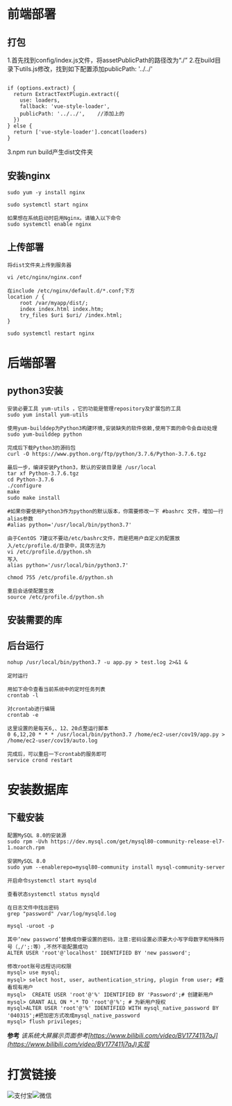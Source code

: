 # 前端部署
## 打包

1.首先找到config/index.js文件，将assetPublicPath的路径改为“./”
2.在build目录下utils.js修改，找到如下配置添加publicPath: '../../'

```
 
if (options.extract) {
  return ExtractTextPlugin.extract({
    use: loaders,
    fallback: 'vue-style-loader',
    publicPath: '../../',    //添加上的
  })
} else {
  return ['vue-style-loader'].concat(loaders)
}
```

3.npm run build产生dist文件夹

## 安装nginx

```
sudo yum -y install nginx

sudo systemctl start nginx

如果想在系统启动时启用Nginx。请输入以下命令
sudo systemctl enable nginx
```

## 上传部署

```
将dist文件夹上传到服务器

vi /etc/nginx/nginx.conf

在include /etc/nginx/default.d/*.conf;下方
location / {
	root /var/myapp/dist/;
	index index.html index.htm;
	try_files $uri $uri/ /index.html;
}

sudo systemctl restart nginx
```

# 后端部署

## python3安装

```
安装必要工具 yum-utils ，它的功能是管理repository及扩展包的工具 
sudo yum install yum-utils

使用yum-builddep为Python3构建环境,安装缺失的软件依赖,使用下面的命令会自动处理
sudo yum-builddep python

完成后下载Python3的源码包
curl -O https://www.python.org/ftp/python/3.7.6/Python-3.7.6.tgz

最后一步，编译安装Python3，默认的安装目录是 /usr/local
tar xf Python-3.7.6.tgz
cd Python-3.7.6
./configure
make
sudo make install

#如果你要使用Python3作为python的默认版本，你需要修改一下 #bashrc 文件，增加一行alias参数
#alias python='/usr/local/bin/python3.7'

由于CentOS 7建议不要动/etc/bashrc文件，而是把用户自定义的配置放入/etc/profile.d/目录中，具体方法为
vi /etc/profile.d/python.sh
写入
alias python='/usr/local/bin/python3.7'

chmod 755 /etc/profile.d/python.sh

重启会话使配置生效
source /etc/profile.d/python.sh
```

## 安装需要的库

## 后台运行

```
nohup /usr/local/bin/python3.7 -u app.py > test.log 2>&1 &

定时运行

用如下命令查看当前系统中的定时任务列表
crontab -l

对crontab进行编辑
crontab -e

这里设置的是每天6,、12、20点整运行脚本
0 6,12,20 * * * /usr/local/bin/python3.7 /home/ec2-user/cov19/app.py > /home/ec2-user/cov19/auto.log

完成后，可以重启一下crontab的服务即可
service crond restart
```

# 安装数据库

## 下载安装

```
配置MySQL 8.0的安装源
sudo rpm -Uvh https://dev.mysql.com/get/mysql80-community-release-el7-1.noarch.rpm

安装MySQL 8.0
sudo yum --enablerepo=mysql80-community install mysql-community-server

开启命令systemctl start mysqld

查看状态systemctl status mysqld

在日志文件中找出密码
grep "password" /var/log/mysqld.log

mysql -uroot -p

其中‘new password’替换成你要设置的密码，注意:密码设置必须要大小写字母数字和特殊符号（,/';:等）,不然不能配置成功
ALTER USER 'root'@'localhost' IDENTIFIED BY 'new password';

修改root账号远程访问权限
mysql> use mysql;
mysql> select host, user, authentication_string, plugin from user; #查看现有用户
mysql>  CREATE USER 'root'@'%' IDENTIFIED BY 'Password';# 创建新用户
mysql> GRANT ALL ON *.* TO 'root'@'%'; # 为新用户授权
mysql>ALTER USER 'root'@'%' IDENTIFIED WITH mysql_native_password BY '040315';#把加密方式改成mysql_native_password
mysql> flush privileges;
```

**参考**
*该系统大屏展示页面参考[https://www.bilibili.com/video/BV177411j7qJ](https://www.bilibili.com/video/BV177411j7qJ)实现*

# 打赏链接
![支付宝](https://www.ndmiao.cn/zhifubao.bmp)![微信](https://www.ndmiao.cn/weixin.bmp)
